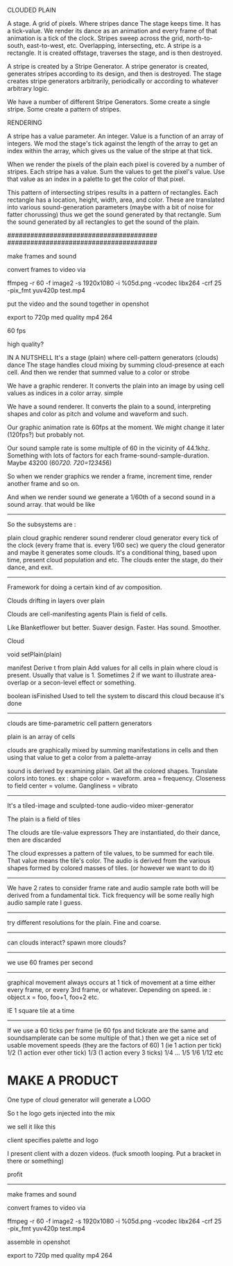 CLOUDED PLAIN

A stage. A grid of pixels. Where stripes dance
The stage keeps time. It has a tick-value. We render its dance as an animation and every frame of that animation is a tick of the clock.
Stripes sweep across the grid, north-to-south, east-to-west, etc.
Overlapping, intersecting, etc.
A stripe is a rectangle. It is created offstage, traverses the stage, and is then destroyed.

A stripe is created by a Stripe Generator.
A stripe generator is created, generates stripes according to its design, and then is destroyed.
The stage creates stripe generators arbitrarily, periodically or according to whatever arbitrary logic.

We have a number of different Stripe Generators. Some create a single stripe. Some create a pattern of stripes. 

RENDERING

A stripe has a value parameter. An integer.
Value is a function of an array of integers. We mod the stage's tick against the length of the array to get an index within the array, 
  which gives us the value of the stripe at that tick.

When we render the pixels of the plain each pixel is covered by a number of stripes. 
Each stripe has a value. Sum the values to get the pixel's value.
Use that value as an index in a palette to get the color of that pixel.

This pattern of intersecting stripes results in a pattern of rectangles.
Each rectangle has a location, height, width, area, and color.
These are translated into various sound-generation parameters (maybe with a bit of noise for fatter chorussing)
thus we get the sound generated by that rectangle.
Sum the sound generated by all rectangles to get the sound of the plain. 

#######################################
#######################################

make frames and sound

convert frames to video via

ffmpeg -r 60 -f image2 -s 1920x1080 -i %05d.png -vcodec libx264 -crf 25  -pix_fmt yuv420p test.mp4


put the video and the sound together in openshot

export to 720p med quality mp4 264

60 fps

high quality?   










IN A NUTSHELL
It's a stage (plain) where cell-pattern generators (clouds) dance
The stage handles cloud mixing by summing cloud-presence at each cell.
And then we render that summed value to a color or strobe

We have a graphic renderer. It converts the plain into an image by using cell values as indices in a color array. simple

We have a sound renderer. It converts the plain to a sound, interpreting shapes and color as pitch and volume and waveform and such.

Our graphic animation rate is 60fps at the moment. We might change it later (120fps?) but probably not.

Our sound sample rate is some multiple of 60 in the vicinity of 44.1khz. 
Something with lots of factors for each frame-sound-sample-duration. Maybe 43200 (60*720. 720=1*2*3*4*5*6)

So when we render graphics we render a frame, increment time, render another frame and so on.

And when we render sound we generate a 1/60th of a second sound in a sound array.
  that would be like 

----------------------
So the subsystems are :

  plain
  cloud
  graphic renderer
  sound renderer
  cloud generator
    every tick of the clock (every frame that is. every 1/60 sec) we query the cloud generator and maybe it generates some clouds. 
    It's a conditional thing, based upon time, present cloud population and etc. The clouds enter the stage, do their dance, and exit.


-----------------------


Framework for doing a certain kind of av composition.

Clouds drifting in layers over plain

Clouds are cell-manifesting agents
Plain is field of cells.


Like Blanketflower but better. Suaver design. Faster. Has sound. Smoother.

Cloud

  void setPlain(plain)

  manifest
    Derive t from plain
    Add values for all cells in plain where cloud is present. 
    Usually that value is 1. Sometimes 2 if we want to illustrate area-overlap or a secon-level effect or something.

  boolean isFinished
    Used to tell the system to discard this cloud because it's done


-----

clouds are time-parametric cell pattern generators

plain is an array of cells

clouds are graphically mixed by summing manifestations in cells and then using that value to get a color from a palette-array

sound is derived by examining plain. Get all the colored shapes. Translate colors into tones.
ex : shape color = waveform. area = frequency. Closeness to field center = volume. Gangliness = vibrato


---------------
It's a tiled-image and sculpted-tone audio-video mixer-generator

The plain is a field of tiles

The clouds are tile-value expressors
They are instantiated, do their dance, then are discarded

The cloud expresses a pattern of tile values, to be summed for each tile. 
That value means the tile's color.
The audio is derived from the various shapes formed by colored masses of tiles.
(or however we want to do it)

-----------------

We have 2 rates to consider
frame rate and audio sample rate
both will be derived from a fundamental tick. Tick frequency will be some really high audio sample rate I guess.


-------------------
try different resolutions for the plain. Fine and coarse.

---------------------

can clouds interact?
spawn more clouds?

---------------------

we use 60 frames per second

-------------------
graphical movement always occurs at 1 tick of movement at a time
either every frame, or every 3rd frame, or whatever. Depending on speed.
ie : object.x = foo, foo+1, foo+2 etc.

IE 1 square tile at a time

--------------------------------
If we use a 60 ticks per frame (ie 60 fps and tickrate are the same and soundsamplerate can be some multiple of that.)
then we get a nice set of usable movement speeds (they are the factors of 60)
1 (ie 1 action per tick)
1/2 (1 action ever other tick)
1/3 (1 action every 3 ticks)
1/4 ...
1/5
1/6 
1/12
etc

# MAKE A PRODUCT

One type of cloud generator will generate a LOGO

So t he logo gets injected into the mix

we sell it like this

   client specifies palette and logo
   
   I present client with a dozen videos. (fuck smooth looping. Put a bracket in there or something)
   
   profit


-------------------------------------------


   


make frames and sound

convert frames to video via

ffmpeg -r 60 -f image2 -s 1920x1080 -i %05d.png -vcodec libx264 -crf 25  -pix_fmt yuv420p test.mp4


assemble in openshot

export to 720p med quality mp4 264









    
